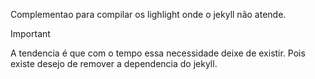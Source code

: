Complementao para compilar os lighlight onde o jekyll não atende. 

>[!IMPORTANT]
>A tendencia é que com o tempo essa necessidade deixe de existir. Pois existe desejo de remover a dependencia do jekyll.
